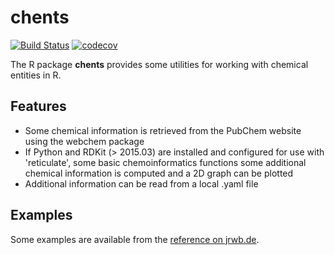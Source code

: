 # chents

[![Build Status](https://travis-ci.com/jranke/chents.svg?branch=main)](https://app.travis-ci.com/github/jranke/chents)
[![codecov](https://codecov.io/github/jranke/chents/branch/main/graphs/badge.svg)](https://app.codecov.io/gh/jranke/chents) 

The R package **chents** provides some utilities for working with chemical 
entities in R.

## Features

- Some chemical information is retrieved from the PubChem website using the webchem 
package
- If Python and RDKit (> 2015.03) are installed and configured for use with
  'reticulate', some basic chemoinformatics functions some additional chemical
  information is computed and a 2D graph can be plotted
- Additional information can be read from a local .yaml file

## Examples

Some examples are available from the 
[reference on jrwb.de](https://pkgdown.jrwb.de/chents/reference).


